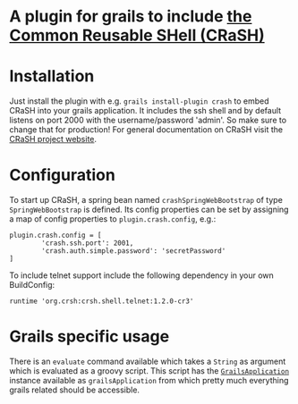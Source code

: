 A plugin for grails to include [the Common Reusable SHell (CRaSH)][1]
=====================================================================

# Installation

Just install the plugin with e.g. `grails install-plugin crash` to embed CRaSH into your grails application.
It includes the ssh shell and by default listens on port 2000 with the username/password 'admin'.
So make sure to change that for production!
For general documentation on CRaSH visit the [CRaSH project website][1].

# Configuration

To start up CRaSH, a spring bean named `crashSpringWebBootstrap` of type `SpringWebBootstrap` is defined.
Its config properties can be set by assigning a map of config properties to `plugin.crash.config`, e.g.:

    plugin.crash.config = [
            'crash.ssh.port': 2001,
            'crash.auth.simple.password': 'secretPassword'
    ]

To include telnet support include the following dependency in your own BuildConfig:

    runtime 'org.crsh:crsh.shell.telnet:1.2.0-cr3'

# Grails specific usage

There is an `evaluate` command available which takes a `String` as argument which is evaluated as a groovy script.
This script has the [`GrailsApplication`][2] instance available as `grailsApplication` from which pretty much everything grails related should be accessible.

  [1]: http://www.crashub.org/
  [2]: http://grails.org/doc/latest/ref/Controllers/grailsApplication.html
